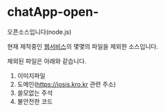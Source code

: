 # chatApp-open-
오픈소스입니다(node.js)

현재 제작중인 [웹서비스](https://iosis.kro.kr)의 몇몇의 파일을 제외한 소스입니다.   

제외된 파일은 아래와 같습니다.   
1. 이미지파일
2. 도메인(https://iosis.kro.kr 관련 주소)
3. 쓸모없는 주석
4. 불안전한 코드
